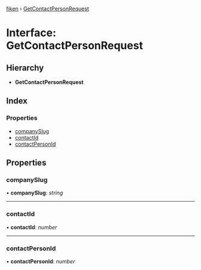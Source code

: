 [fiken](../README.md) › [GetContactPersonRequest](getcontactpersonrequest.md)

# Interface: GetContactPersonRequest

## Hierarchy

* **GetContactPersonRequest**

## Index

### Properties

* [companySlug](getcontactpersonrequest.md#companyslug)
* [contactId](getcontactpersonrequest.md#contactid)
* [contactPersonId](getcontactpersonrequest.md#contactpersonid)

## Properties

###  companySlug

• **companySlug**: *string*

___

###  contactId

• **contactId**: *number*

___

###  contactPersonId

• **contactPersonId**: *number*
